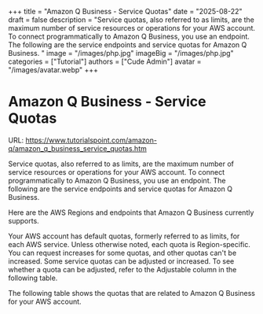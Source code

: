 +++
title = "Amazon Q Business - Service Quotas"
date = "2025-08-22"
draft = false
description = "Service quotas, also referred to as limits, are the maximum number of service resources or operations for your AWS account. To connect programmatically to Amazon Q Business, you use an endpoint. The following are the service endpoints and service quotas for Amazon Q Business. "
image = "/images/php.jpg"
imageBig = "/images/php.jpg"
categories = ["Tutorial"]
authors = ["Cude Admin"]
avatar = "/images/avatar.webp"
+++

# Amazon Q Business - Service Quotas

URL: https://www.tutorialspoint.com/amazon-q/amazon_q_business_service_quotas.htm

Service quotas, also referred to as limits, are the maximum number of service resources or operations for your AWS account. To connect programmatically to Amazon Q Business, you use an endpoint. The following are the service endpoints and service quotas for Amazon Q Business.

Here are the AWS Regions and endpoints that Amazon Q Business currently supports.

Your AWS account has default quotas, formerly referred to as limits, for each AWS service. Unless otherwise noted, each quota is Region-specific. You can request increases for some quotas, and other quotas can't be increased. Some service quotas can be adjusted or increased. To see whether a quota can be adjusted, refer to the Adjustable column in the following table.

The following table shows the quotas that are related to Amazon Q Business for your AWS account.
